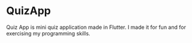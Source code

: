# QuizApp

Quiz App is mini quiz application made in Flutter.  I made it for fun and for exercising my programming skills. 

